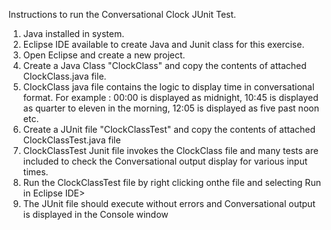 Instructions to run the Conversational Clock JUnit Test.

1. Java installed in system.
2. Eclipse IDE available to create Java and Junit class for this exercise.
3. Open Eclipse and create a new project.
4. Create a Java Class "ClockClass" and copy the contents of  attached ClockClass.java file.
5. ClockClass java file contains the logic to display time in conversational format. For example : 00:00 is displayed as midnight, 10:45 is displayed as quarter to eleven in the morning, 12:05 is displayed as five past noon etc.
6. Create a JUnit file "ClockClassTest" and copy the contents of attached ClockClassTest.java file
7. ClockClassTest Junit file invokes the ClockClass file and many tests are included to check the Conversational output display for various input times.
8. Run the ClockClassTest file by right clicking onthe file and selecting Run in Eclipse IDE>
9. The JUnit file should execute without errors and Conversational output is displayed in the Console window
